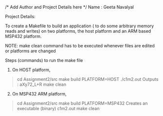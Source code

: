 /* Add Author and Project Details here */
 Name : Geeta Navalyal

 Project Details:

To create a Makefile to build an application ( to do some arbitrary memory reads and writes) on two platforms, the host platform and an ARM based MSP432 platform.

NOTE: make clean command has to be executed whenever files are edited or platforms are changed

Steps (commands) to run the make file

1. On HOST platform,
  > cd Assignment2/src 
  > make build PLATFORM=HOST
  > ./c1m2.out 
     Outputs : aXy72_L+R
  > make clean

2. On MSP432 ARM platform,
  > cd Assignment2/src
  > make build PLATFORM=MSP432
    Creates an executable (binary) c1m2.out
  > make clean



